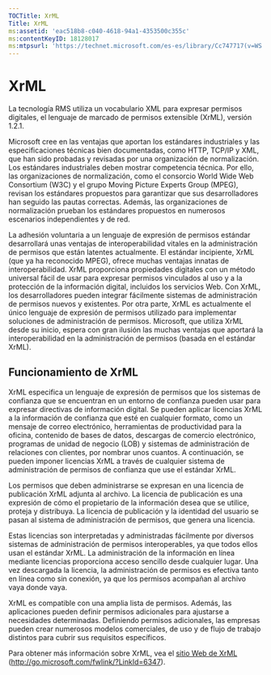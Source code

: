 ```yaml
---
TOCTitle: XrML
Title: XrML
ms:assetid: 'eac518b8-c040-4618-94a1-4353500c355c'
ms:contentKeyID: 18128017
ms:mtpsurl: 'https://technet.microsoft.com/es-es/library/Cc747717(v=WS.10)'
---
```


XrML
====

La tecnología RMS utiliza un vocabulario XML para expresar permisos digitales, el lenguaje de marcado de permisos extensible (XrML), versión 1.2.1.

Microsoft cree en las ventajas que aportan los estándares industriales y las especificaciones técnicas bien documentadas, como HTTP, TCP/IP y XML, que han sido probadas y revisadas por una organización de normalización. Los estándares industriales deben mostrar competencia técnica. Por ello, las organizaciones de normalización, como el consorcio World Wide Web Consortium (W3C) y el grupo Moving Picture Experts Group (MPEG), revisan los estándares propuestos para garantizar que sus desarrolladores han seguido las pautas correctas. Además, las organizaciones de normalización prueban los estándares propuestos en numerosos escenarios independientes y de red.

La adhesión voluntaria a un lenguaje de expresión de permisos estándar desarrollará unas ventajas de interoperabilidad vitales en la administración de permisos que están latentes actualmente. El estándar incipiente, XrML (que ya ha reconocido MPEG), ofrece muchas ventajas innatas de interoperabilidad. XrML proporciona propiedades digitales con un método universal fácil de usar para expresar permisos vinculados al uso y a la protección de la información digital, incluidos los servicios Web. Con XrML, los desarrolladores pueden integrar fácilmente sistemas de administración de permisos nuevos y existentes. Por otra parte, XrML es actualmente el único lenguaje de expresión de permisos utilizado para implementar soluciones de administración de permisos. Microsoft, que utiliza XrML desde su inicio, espera con gran ilusión las muchas ventajas que aportará la interoperabilidad en la administración de permisos (basada en el estándar XrML).

Funcionamiento de XrML
----------------------

XrML especifica un lenguaje de expresión de permisos que los sistemas de confianza que se encuentran en un entorno de confianza pueden usar para expresar directivas de información digital. Se pueden aplicar licencias XrML a la información de confianza que esté en cualquier formato, como un mensaje de correo electrónico, herramientas de productividad para la oficina, contenido de bases de datos, descargas de comercio electrónico, programas de unidad de negocio (LOB) y sistemas de administración de relaciones con clientes, por nombrar unos cuantos. A continuación, se pueden imponer licencias XrML a través de cualquier sistema de administración de permisos de confianza que use el estándar XrML.

Los permisos que deben administrarse se expresan en una licencia de publicación XrML adjunta al archivo. La licencia de publicación es una expresión de cómo el propietario de la información desea que se utilice, proteja y distribuya. La licencia de publicación y la identidad del usuario se pasan al sistema de administración de permisos, que genera una licencia.

Estas licencias son interpretadas y administradas fácilmente por diversos sistemas de administración de permisos interoperables, ya que todos ellos usan el estándar XrML. La administración de la información en línea mediante licencias proporciona acceso sencillo desde cualquier lugar. Una vez descargada la licencia, la administración de permisos es efectiva tanto en línea como sin conexión, ya que los permisos acompañan al archivo vaya donde vaya.

XrML es compatible con una amplia lista de permisos. Además, las aplicaciones pueden definir permisos adicionales para ajustarse a necesidades determinadas. Definiendo permisos adicionales, las empresas pueden crear numerosos modelos comerciales, de uso y de flujo de trabajo distintos para cubrir sus requisitos específicos.

Para obtener más información sobre XrML, vea el [sitio Web de XrML](http://go.microsoft.com/fwlink/?linkid=6347) (http://go.microsoft.com/fwlink/?LinkId=6347).
